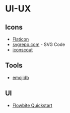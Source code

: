 # UI-UX

## Icons
- [Flaticon](https://www.flaticon.com)
- [svgrepo.com](https://www.svgrepo.com) - SVG Code
- [iconscout](https://iconscout.com)

## Tools
- [emojidb](https://emojidb.org)

## UI
- [Flowbite Quickstart](https://flowbite.com/docs/getting-started/quickstart/)